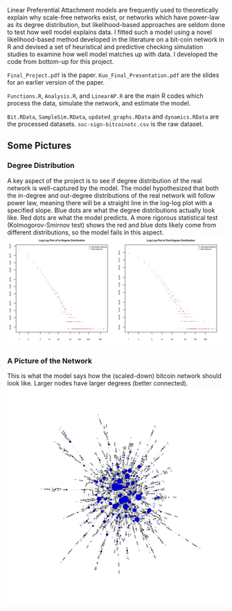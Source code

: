 Linear Preferential Attachment models are frequently used to theoretically explain why scale-free networks exist, or networks which have power-law as its degree distribution, but likelihood-based approaches are seldom done to test how well model explains data. I fitted such a model using a novel likelihood-based method developed in the literature on a bit-coin network in R and devised a set of heuristical and predictive checking simulation studies to examine how well model matches up with data. I developed the code from bottom-up for this project. 

`Final_Project.pdf` is the paper. `Kuo_Final_Presentation.pdf` are the slides for an earlier version of the paper. 

`Functions.R`, `Analysis.R`, and `LinearAP.R` are the main R codes which process the data, simulate the network, and estimate the model. 

`Bit.RData`, `SampleSim.RData`, `updated_graphs.RData` and `dynamics.RData` are the processed datasets. `soc-sign-bitcoinotc.csv` is the raw dataset. 

## Some Pictures

### Degree Distribution
A key aspect of the project is to see if degree distribution of the real network is well-captured by the model. The model hypothesized that both the in-degree and out-degree distributions of the real network will follow power law, meaning there will be a straight line in the log-log plot with a specified slope. Blue dots are what the degree distributions actually look like. Red dots are what the model predicts. A more rigorous statistical test (Kolmogorov-Smirnov test) shows the red and blue dots likely come from different distributions, so the model fails in this aspect.
![](https://github.com/james-kuo/fitting-network-models/blob/master/degree_distribution.png)


### A Picture of the Network
This is what the model says how the (scaled-down) bitcoin network should look like. Larger nodes have larger degrees (better connected).
![](https://github.com/james-kuo/fitting-network-models/blob/master/SimLAP.png)
